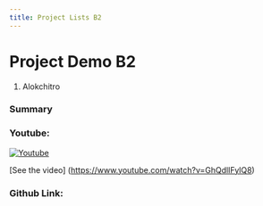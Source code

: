 ```yaml
---
title: Project Lists B2
---
```


# Project Demo B2

1. Alokchitro
### Summary
[comment]: <> (Write short summary here)

### Youtube:
[comment]: <> (Provide the youtube video link)

[![Youtube](https://img.youtube.com/vi/GhQdlIFylQ8/0.jpg)](https://www.youtube.com/watch?v=GhQdlIFylQ8)

[See the video] (https://www.youtube.com/watch?v=GhQdlIFylQ8)

### Github Link: 
[comment]: <> (Provide the youtube video link if any. The github link is optional)

